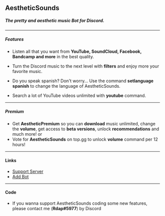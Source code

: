 ## AestheticSounds
##### The pretty and aesthetic music Bot for Discord.
---
##### Features
- Listen all that you want from **YouTube, SoundCloud, Facebook, Bandcamp and more** in the best quality.

- Turn the Discord music to the next level with **filters** and enjoy more your favorite music.

- Do you speak spanish? Don't worry... Use the command **setlanguage spanish** to change the language of AestheticSounds.

- Search a lot of YouTube videos unlimited with **youtube** command.
---
##### Premium
- Get **AestheticPremium** so you can **download** music unlimited, change the **volume**, get access to **beta versions**, unlock **recommendations** and much more!
or
- Vote for **AestheticSounds** on top.gg to unlock **volume** command per 12 hours!
---
#### Links
- [Support Server](https://discord.gg/bcvyhYX5aF)
- [Add Bot](https://discord.com/oauth2/authorize?client_id=785733504461307964&scope=bot&permissions=305655120)
---
#### Code
- If you wanna support AestheticSounds coding some new features, please contact me (**Rdap#5977**) by Discord
